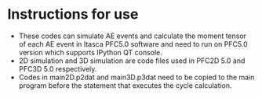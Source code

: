 # Instructions for use
- These codes can simulate AE events and calculate the moment tensor of each AE event in Itasca PFC5.0 software and need to run on PFC5.0 version which supports IPython QT console.  
- 2D simulation and 3D simulation are code files used in PFC2D 5.0 and PFC3D 5.0 respectively.  
- Codes in main2D.p2dat and main3D.p3dat need to be copied to the main program before the statement that executes the cycle calculation.
